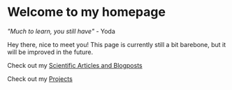 # Welcome to my homepage

*"Much to learn, you still have"* - Yoda

Hey there, nice to meet you! This page is currently still a bit barebone, but it will be improved in the future.

Check out my [Scientific Articles and Blogposts](publications.md)

Check out my [Projects](projects.md)







